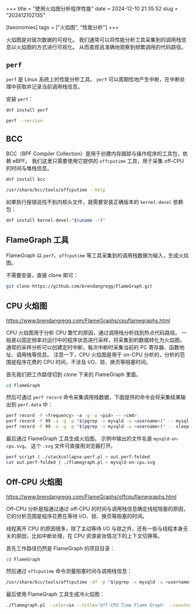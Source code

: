 +++
title = "使用火焰图分析程序性能"
date = 2024-12-10 21:35:52
slug = "202412102135"

[taxonomies]
tags = ["火焰图", "性能分析"]
+++

火焰图是对层次数据的可视化。
我们通常可以将性能分析工具采集到的调用栈信息以火焰图的方式进行可视化。
从而直观且准确地观察到频繁调用的代码路径。

<!-- more -->

## `perf`

`perf` 是 Linux 系统上的性能分析工具。
`perf` 可以周期性地产生中断，在中断处理中获取并记录当前调用栈信息。

安装 `perf`：

```sh
dnf install perf

perf --version
```

## BCC

BCC（BPF Compiler Collection）是用于创建内存跟踪与操作程序的工具包，依赖 eBPF。
我们这里只需要使用它提供的 `offcputime` 工具，用于采集 off-CPU 的时间与堆栈信息。

```sh
dnf install bcc

/usr/share/bcc/tools/offcputime --help
```

如果执行报错说找不到内核头文件，就需要安装正确版本的 `kernel-devel` 依赖包：

```sh
dnf install kernel-devel-"$(uname -r)"
```

## FlameGraph 工具

FlameGraph 以 `perf`、`offcputime` 等工具采集到的调用栈数据为输入，生成火焰图。

不需要安装，直接 clone 即可：

```sh
git clone https://github.com/brendangregg/FlameGraph.git
```

## CPU 火焰图

<https://www.brendangregg.com/FlameGraphs/cpuflamegraphs.html>

CPU 火焰图用于分析 CPU 繁忙的原因，通过调用栈分析找到热点代码路径。
一般是以固定频率对运行中的程序状态进行采样，将采集到的数据转化为火焰图。
通常的采样分析可以创建定时中断，每次中断时采集当前的 PC 寄存器、函数地址、调用栈等信息。
注意一下，CPU 火焰图是用于 on-CPU 分析的，分析的范围是程序花费的 CPU 时间，不涉及 I/O、锁、换页等阻塞时间。

首先我们把工作路径切到 clone 下来的 FlameGraph 里面。

```sh
cd FlameGraph
```

然后可通过 `perf record` 命令采集调用栈数据，下面提供的命令会将采集结果输出到 `perf.data` 中：

```sh
perf record -F <frequency> -a -g -p <pid> -- <cmd>
perf record -F 99 -a -g -p "$(pgrep -x mysqld -u <username>)" -- mysql -e 'select * from <some-table>'
perf record -F 99 -a -g -p "$(pgrep -x mysqld -u <username>)" -- sleep 30
```

最后通过 FlameGraph 工具生成火焰图。
示例中输出的文件名是 `mysqld-on-cpu.svg`。
这个 `.svg` 文件可直接用浏览器打开。

```sh
perf script | ./stackcollapse-perf.pl > out.perf-folded
cat out.perf-folded | ./flamegraph.pl > mysqld-on-cpu.svg
```

## Off-CPU 火焰图

<https://www.brendangregg.com/FlameGraphs/offcpuflamegraphs.html>

Off-CPU 分析是指通过通过 off-CPU 的时间与调用栈信息确定线程阻塞的原因，它的分析范围是程序花费在等待 I/O、锁、换页等阻塞的时间。

线程离开 CPU 的原因很多，除了主动等待 I/O 与锁之外，还有一些与线程本身无关的原因，比如中断处理，在 CPU 资源紧张情况下的上下文切换等。

首先工作路径仍然是 FlameGraph 的项目目录：

```sh
cd FlameGraph
```

然后通过 `offcputime` 命令测量阻塞时间与调用栈信息：

```sh
/usr/share/bcc/tools/offcputime -df -p "$(pgrep -x mysqld -u <username>)" 30 > out.stacks
```

最后使用 FlameGraph 工具生成冷火焰图：

```sh
./flamegraph.pl --color=io --title='Off-CPU Time Flame Graph' --countname=us < out.stacks > mysqld-off-cpu.svg
```
